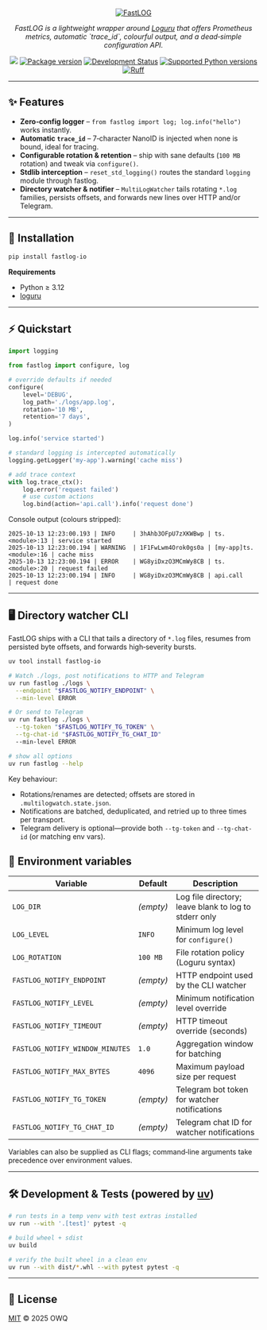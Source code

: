 <p align="center">
  <br>
  <a href="https://github.com/owq-1777/fastlog-io">
  	<img src="https://img.owq.world/2025/fastlog-logo-857f7d.png" alt="FastLOG">
  </a>
</p>

<p align="center">
    <em>FastLOG is a lightweight wrapper around <a href="https://github.com/Delgan/loguru" target="_blank">Loguru</a> that offers Prometheus metrics, automatic `trace_id`, colourful output, and a dead‑simple configuration API.</em>
</p>

<p align="center">
  <a href="https://opensource.org/licenses/MIT"><img src="https://img.shields.io/badge/license-MIT-_red.svg"></a>
  <a href="https://pypi.org/project/fastlog-io"><img src="https://img.shields.io/pypi/v/fastlog-io" alt="Package version"></a>
  <a href="https://pypi.org/project/fastlog-io"><img src="https://img.shields.io/pypi/status/fastlog-io" alt="Development Status"></a>
  <a href="https://pypi.org/project/fastlog-io"><img src="https://img.shields.io/pypi/pyversions/fastlog-io" alt="Supported Python versions"></a>
  <a href="https://github.com/astral-sh/ruff"><img src="https://img.shields.io/endpoint?url=https://raw.githubusercontent.com/astral-sh/ruff/main/assets/badge/v2.json" alt="Ruff"></a>
</p>


---

## ✨ Features

* **Zero‑config logger** – `from fastlog import log; log.info("hello")` works instantly.
* **Automatic `trace_id`** – 7‑character NanoID is injected when none is bound, ideal for tracing.
* **Configurable rotation & retention** – ship with sane defaults (`100 MB` rotation) and tweak via `configure()`.
* **Stdlib interception** – `reset_std_logging()` routes the standard `logging` module through fastlog.
* **Directory watcher & notifier** – `MultiLogWatcher` tails rotating `*.log` families, persists offsets, and forwards new lines over HTTP and/or Telegram.

---

## 🚀 Installation

```bash
pip install fastlog-io
```

**Requirements**

* Python ≥ 3.12
* [loguru](https://pypi.org/project/loguru/)

---

## ⚡ Quickstart

```python
import logging

from fastlog import configure, log

# override defaults if needed
configure(
    level='DEBUG',
    log_path='./logs/app.log',
    rotation='10 MB',
    retention='7 days',
)

log.info('service started')

# standard logging is intercepted automatically
logging.getLogger('my-app').warning('cache miss')

# add trace context
with log.trace_ctx():
    log.error('request failed')
    # use custom actions
    log.bind(action='api.call').info('request done')
```

Console output (colours stripped):

```
2025-10-13 12:23:00.193 | INFO     | 3hAhb3OFpU7zXKWBwp | ts.<module>:13 | service started
2025-10-13 12:23:00.194 | WARNING  | 1F1FwLwm4Orok0gs0a | [my-app]ts.<module>:16 | cache miss
2025-10-13 12:23:00.194 | ERROR    | WG8yiDxzO3MCmWy8CB | ts.<module>:20 | request failed
2025-10-13 12:23:00.194 | INFO     | WG8yiDxzO3MCmWy8CB | api.call     | request done
```

---

## 🖥️ Directory watcher CLI

FastLOG ships with a CLI that tails a directory of `*.log` files, resumes from persisted byte offsets, and forwards high‑severity bursts.

```bash
uv tool install fastlog-io

# Watch ./logs, post notifications to HTTP and Telegram
uv run fastlog ./logs \
  --endpoint "$FASTLOG_NOTIFY_ENDPOINT" \
  --min-level ERROR

# Or send to Telegram
uv run fastlog ./logs \
  --tg-token "$FASTLOG_NOTIFY_TG_TOKEN" \
  --tg-chat-id "$FASTLOG_NOTIFY_TG_CHAT_ID"
  --min-level ERROR

# show all options
uv run fastlog --help
```

Key behaviour:

* Rotations/renames are detected; offsets are stored in `.multilogwatch.state.json`.
* Notifications are batched, deduplicated, and retried up to three times per transport.
* Telegram delivery is optional—provide both `--tg-token` and `--tg-chat-id` (or matching env vars).

## 🔧 Environment variables

| Variable | Default | Description |
| --- | --- | --- |
| `LOG_DIR` | *(empty)* | Log file directory; leave blank to log to stderr only |
| `LOG_LEVEL` | `INFO` | Minimum log level for `configure()` |
| `LOG_ROTATION` | `100 MB` | File rotation policy (Loguru syntax) |
| `FASTLOG_NOTIFY_ENDPOINT` | *(empty)* | HTTP endpoint used by the CLI watcher |
| `FASTLOG_NOTIFY_LEVEL` | *(empty)* | Minimum notification level override |
| `FASTLOG_NOTIFY_TIMEOUT` | *(empty)* | HTTP timeout override (seconds) |
| `FASTLOG_NOTIFY_WINDOW_MINUTES` | `1.0` | Aggregation window for batching |
| `FASTLOG_NOTIFY_MAX_BYTES` | `4096` | Maximum payload size per request |
| `FASTLOG_NOTIFY_TG_TOKEN` | *(empty)* | Telegram bot token for watcher notifications |
| `FASTLOG_NOTIFY_TG_CHAT_ID` | *(empty)* | Telegram chat ID for watcher notifications |

Variables can also be supplied as CLI flags; command‑line arguments take precedence over environment values.

---

## 🛠 Development & Tests (powered by [uv](https://github.com/astral-sh/uv))

```bash
# run tests in a temp venv with test extras installed
uv run --with '.[test]' pytest -q

# build wheel + sdist
uv build

# verify the built wheel in a clean env
uv run --with dist/*.whl --with pytest pytest -q
```

---

## 📄 License

[MIT](LICENSE) © 2025 OWQ
